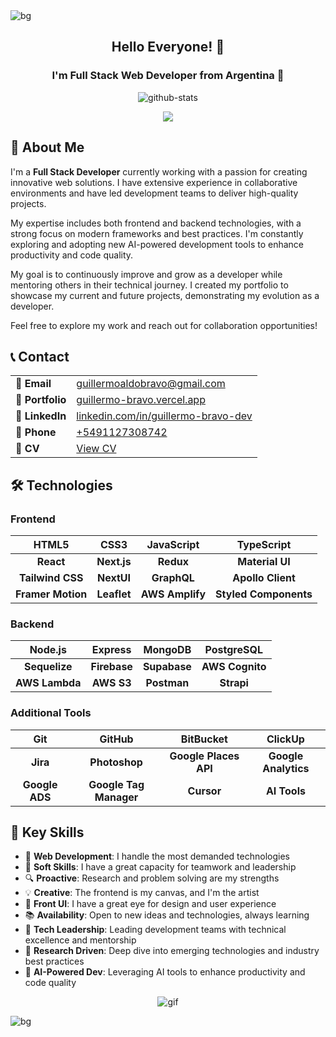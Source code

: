 <img align="center" src="https://i.imgur.com/DUHz9wN.png" alt="bg"/>

<h2 align="center">Hello Everyone! 👋</h1>

<h3 align="center">I'm Full Stack Web Developer from Argentina 🌌</h3>

<p align="center">
  <img alt="github-stats" src="https://github-readme-stats.vercel.app/api?username=GuillermoBravo-dev&count_private=true&show_icons=true&theme=midnight-purple&include_all_commits=true" />
</p>
<p align="center">
  <img align="center" src="https://github-readme-streak-stats.herokuapp.com/?user=GuillermoBravo-dev&theme=midnight-purple&include_all_commits=true&show_icons=true" />
</p>

## 🚀 About Me

I'm a **Full Stack Developer** currently working with a passion for creating innovative web solutions. I have extensive experience in collaborative environments and have led development teams to deliver high-quality projects.

My expertise includes both frontend and backend technologies, with a strong focus on modern frameworks and best practices. I'm constantly exploring and adopting new AI-powered development tools to enhance productivity and code quality.

My goal is to continuously improve and grow as a developer while mentoring others in their technical journey. I created my portfolio to showcase my current and future projects, demonstrating my evolution as a developer.

Feel free to explore my work and reach out for collaboration opportunities!

## 📞 Contact

<table>
  <tr>
    <td>📧 <strong>Email</strong></td>
    <td><a href="mailto:guillermoaldobravo@gmail.com">guillermoaldobravo@gmail.com</a></td>
  </tr>
  <tr>
    <td>💼 <strong>Portfolio</strong></td>
    <td><a href="https://guillermo-bravo.vercel.app">guillermo-bravo.vercel.app</a></td>
  </tr>
  <tr>
    <td>🔗 <strong>LinkedIn</strong></td>
    <td><a href="https://www.linkedin.com/in/guillermo-bravo-dev/" target="_blank">linkedin.com/in/guillermo-bravo-dev</a></td>
  </tr>
  <tr>
    <td>📱 <strong>Phone</strong></td>
    <td><a href="https://api.whatsapp.com/send?phone=5491127308742" target="_blank">+5491127308742</a></td>
  </tr>
  <tr>
    <td>📄 <strong>CV</strong></td>
    <td><a href="https://drive.google.com/file/d/17kX_P_Qi0D0zQ_XdefrpNygmbTyxPxWi/view" target="_blank">View CV</a></td>
  </tr>
</table>

## 🛠️ Technologies

### Frontend
| **HTML5** | **CSS3** | **JavaScript** | **TypeScript** |
|:----------:|:----------:|:----------:|:----------:|
| **React** | **Next.js** | **Redux** | **Material UI** |
| **Tailwind CSS** | **NextUI** | **GraphQL** | **Apollo Client** |
| **Framer Motion** | **Leaflet** | **AWS Amplify** | **Styled Components** |

### Backend
| **Node.js** | **Express** | **MongoDB** | **PostgreSQL** |
|:----------:|:----------:|:----------:|:----------:|
| **Sequelize** | **Firebase** | **Supabase** | **AWS Cognito** |
| **AWS Lambda** | **AWS S3** | **Postman** | **Strapi** |

### Additional Tools
| **Git** | **GitHub** | **BitBucket** | **ClickUp** |
|:----------:|:----------:|:----------:|:----------:|
| **Jira** | **Photoshop** | **Google Places API** | **Google Analytics** |
| **Google ADS** | **Google Tag Manager** | **Cursor** | **AI Tools** |

## 🎯 Key Skills

- 🎨 **Web Development**: I handle the most demanded technologies
- 🤝 **Soft Skills**: I have a great capacity for teamwork and leadership
- 🔍 **Proactive**: Research and problem solving are my strengths
- 💡 **Creative**: The frontend is my canvas, and I'm the artist
- 🎪 **Front UI**: I have a great eye for design and user experience
- 📚 **Availability**: Open to new ideas and technologies, always learning
- 👥 **Tech Leadership**: Leading development teams with technical excellence and mentorship
- 🔬 **Research Driven**: Deep dive into emerging technologies and industry best practices
- 🤖 **AI-Powered Dev**: Leveraging AI tools to enhance productivity and code quality

<p align="center">
  <img alt="gif" src="https://i.imgur.com/pkqEZMB.gif"/>
</p>

<img align="center" src="https://i.imgur.com/DUHz9wN.png" alt="bg"/>
